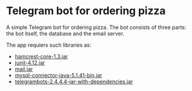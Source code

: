 # Telegram bot for ordering pizza

A simple Telegram bot for ordering pizza.
The bot consists of three parts: the bot itself, the database and the email server.

The app requiers such libraries as:
  * [hamcrest-core-1.3.jar](http://central.maven.org/maven2/org/hamcrest/hamcrest-core/1.3/hamcrest-core-1.3.jar)
  * [junit-4.12.jar](http://central.maven.org/maven2/junit/junit/4.12/junit-4.12.jar)
  * [mail.jar](http://central.maven.org/maven2/javax/mail/mail/1.4.7/mail-1.4.7.jar)
  * [mysql-connector-java-5.1.41-bin.jar](https://dev.mysql.com/downloads/connector/j/5.1.html)
  * [telegrambots-2.4.4.4-jar-with-dependencies.jar](https://github.com/rubenlagus/TelegramBots)

